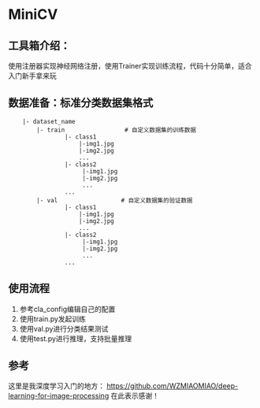 # MiniCV
## 工具箱介绍：
使用注册器实现神经网络注册，使用Trainer实现训练流程，代码十分简单，适合入门新手拿来玩
## 数据准备：标准分类数据集格式
        |- dataset_name
            |- train                 # 自定义数据集的训练数据
                    |- class1
                        |-img1.jpg
                        |-img2.jpg
                        ...
                    |- class2  
                         |-img1.jpg
                         |-img2.jpg
                         ...
                    ...
            |- val                  # 自定义数据集的验证数据
                    |- class1
                        |-img1.jpg
                        |-img2.jpg
                        ...
                    |- class2  
                         |-img1.jpg
                         |-img2.jpg
                         ...
                    ...

## 使用流程
1. 参考cla_config编辑自己的配置
2. 使用train.py发起训练
3. 使用val.py进行分类结果测试
4. 使用test.py进行推理，支持批量推理

## 参考
这里是我深度学习入门的地方：
https://github.com/WZMIAOMIAO/deep-learning-for-image-processing
在此表示感谢！
